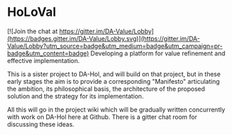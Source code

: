 # HoLoVal

[![Join the chat at https://gitter.im/DA-Value/Lobby](https://badges.gitter.im/DA-Value/Lobby.svg)](https://gitter.im/DA-Value/Lobby?utm_source=badge&utm_medium=badge&utm_campaign=pr-badge&utm_content=badge)
Developing a platform for value refinement and effective implementation.

This is a sister project to DA-Hol, and will build on that project, but in these early stages the aim is to provide a corresponding "Manifesto" articulating the ambition, its philosophical basis, the architecture of the proposed solution and the strategy for its implementation.

All this will go in the project wiki which will be gradually written concurrently with work on DA-Hol here at Github.
There is a gitter chat room for discussing these ideas.
